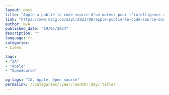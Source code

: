 ```yaml
---
layout: post
title: "Apple a publié le code source d’un moteur pour l’intelligence artificielle"
link: "https://www.macg.co/aapl/2023/08/apple-publie-le-code-source-dun-moteur-pour-lintelligence-artificielle-138881"
author: N/A
published_date: "19/05/2024"
description: ""
language: fr
categories:
- Liens

tags:
- "IA"
- "Apple"
- "OpenSource"

og-tags: "IA, Apple, Open source"
permalink: /:categories/:year/:month/:day/:title/
---
```

